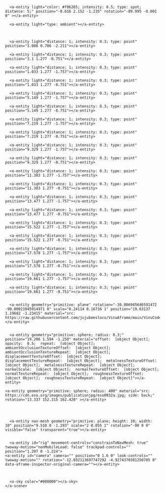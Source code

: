 <html>
  <head>
    <script src="https://aframe.io/releases/1.3.0/aframe.min.js"></script>
    <script src="https://cdn.jsdelivr.net/gh/donmccurdy/aframe-extras@v6.1.1/dist/aframe-extras.min.js"></script>
    <script src="https://rawgit.com/Ctrl-Alt-Zen/aframe-mobile-controls/master/components/twoway-motion/twoway-motion.js"></script>
    <script src="https://raw.githubusercontent.com/n5ro/aframe-extras/master/dist/aframe-extras.misc.min.js"></script>
    <script src="https://cdn.jsdelivr.net/gh/n5ro/aframe-physics-system@v$npm_package_version/dist/aframe-physics-system.min.js"></script>
    <script src="http://supereggbert.github.io/aframe-aobake-component/dist/build.js"></script>
        <script src="https://unpkg.com/aframe-particle-system-component@1.0.x/dist/aframe-particle-system-component.min.js"></script>
      <script src="https://unpkg.com/aframe-sprite-particles-component@^0.5.0/aframe-sprite-particles-component.js"></script>
    <script src="https://raw.githubusercontent.com/AdaRoseCannon/aframe-xr-boilerplate/glitch/simple-navmesh-constraint.js"></script>
    <script src="https://threejs.org/examples/js/deprecated/Geometry.js"></script>

   </head>
  <body>
    <a-scene vr-mode-ui="enabled: false">
     
      
      <a-entity light="color: #f06265; intensity: 0.5; type: spot; distance: 5;" position="-0.616 2.152 -1.235" rotation="-89.995 -0.001 0" ></a-entity>
      
      <a-entity light="type: ambient"></a-entity>
 
     
      
      <a-entity light="distance: 1; intensity: 0.3; type: point" position="3.086 0.786 -2.211"></a-entity>
      
    

      
      
<a-entity gltf-model="https://raw.githubusercontent.com/jujubeesloco/VinuAframe/master/vinustation.glb" position="0.35381 0.7 -1.71235" shadow="receive: true; cast: true" scale="3 3 3"></a-entity>
      
     
<a-entity light="distance: 1; intensity: 0.3; type: point" position="3.1 1.277 -1.757"></a-entity>
      
      <a-entity light="distance: 1; intensity: 0.3; type: point" position="3.1 1.277 -0.751"></a-entity>
      
      <a-entity light="distance: 1; intensity: 0.3; type: point" position="1.033 1.277 -1.757"></a-entity>
      
      <a-entity light="distance: 1; intensity: 0.3; type: point" position="1.033 1.277 -0.751"></a-entity>
      
      <a-entity light="distance: 1; intensity: 0.3; type: point" position="5.149 1.277 -1.757"></a-entity>
      
      <a-entity light="distance: 1; intensity: 0.3; type: point" position="5.149 1.277 -0.751"></a-entity>
      
      <a-entity light="distance: 1; intensity: 0.3; type: point" position="7.219 1.277 -1.757"></a-entity>
      
      <a-entity light="distance: 1; intensity: 0.3; type: point" position="7.219 1.277 -0.751"></a-entity>
      
      <a-entity light="distance: 1; intensity: 0.3; type: point" position="9.329 1.277 -1.757"></a-entity>
      
      <a-entity light="distance: 1; intensity: 0.3; type: point" position="9.329 1.277 -0.751"></a-entity>
      
      <a-entity light="distance: 1; intensity: 0.3; type: point" position="11.383 1.277 -1.757"></a-entity>
      
      <a-entity light="distance: 1; intensity: 0.3; type: point" position="11.383 1.277 -0.751"></a-entity>
      
      <a-entity light="distance: 1; intensity: 0.3; type: point" position="13.477 1.277 -1.757"></a-entity>
      
      <a-entity light="distance: 1; intensity: 0.3; type: point" position="13.477 1.277 -0.751"></a-entity>
      
      <a-entity light="distance: 1; intensity: 0.3; type: point" position="15.522 1.277 -1.757"></a-entity>
      
      <a-entity light="distance: 1; intensity: 0.3; type: point" position="15.522 1.277 -0.751"></a-entity>
      
      <a-entity light="distance: 1; intensity: 0.3; type: point" position="17.578 1.277 -1.757"></a-entity>
      
      <a-entity light="distance: 1; intensity: 0.3; type: point" position="17.578 1.277 -0.751"></a-entity>
      
      <a-entity light="distance: 1; intensity: 0.3; type: point" position="19.661 1.277 -1.757"></a-entity>
      
      <a-entity light="distance: 1; intensity: 0.3; type: point" position="19.661 1.277 -0.751"></a-entity>
      
      
      <a-entity geometry="primitive: plane" rotation="-30.006945646591472 -90.00021045914971 0" scale="0.24114 0.16716 1" position="19.63137 1.19682 -1.23415" material="src: https://raw.githubusercontent.com/jujubeesloco/VinuAframe/main/VinuCode.mp4"></a-entity>
      

      <a-entity geometry="primitive: sphere; radius: 0.3;" position="19.206 1.594 -1.250" material="offset:  [object Object];  opacity:  0.5;  repeat:  [object Object];  ambientOcclusionTextureOffset:  [object Object];  ambientOcclusionTextureRepeat:  [object Object];  displacementTextureOffset:  [object Object];  displacementTextureRepeat:  [object Object];  metalnessTextureOffset:  [object Object];  metalnessTextureRepeat:  [object Object];  normalScale:  [object Object];  normalTextureOffset:  [object Object];  normalTextureRepeat:  [object Object];  roughnessTextureOffset:  [object Object];  roughnessTextureRepeat:  [object Object]"></a-entity>
      
    <a-entity geometry="primitive: sphere; radius: 400" material="src: https://cdn.eso.org/images/publicationjpg/eso0932a.jpg; side: back;" rotation="13.337 152.315 162.420" ></a-entity>
      
      
      
      
      <a-entity nav-mesh geometry="primitive: plane; height: 10; width: 10" position="9.510 0 -1.293" scale="2 0.055 1" rotation="-90 0 0" visible="false" transparent="true"></a-entity>
     
    
      <a-entity id="rig" movement-controls="constrainToNavMesh: true" twoway-motion="nonMobileLoad: false" trackpad-controls="" position="1.297 0 -1.224">
    <a-entity id="camera" camera="" position="0 1.6 0" look-controls="" twoway-motion="" rotation="-12.032113697747292 -4.9274370381250785 0" data-aframe-inspector-original-camera=""></a-entity>

      
     
      <a-sky color="#000000"></a-sky>
    </a-scene>
  </body>
</html>
